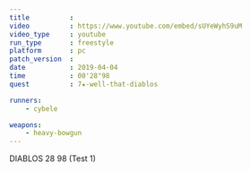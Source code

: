 ```yaml
---
title          :
video          : https://www.youtube.com/embed/sUYeWyhS9uM
video_type     : youtube
run_type       : freestyle
platform       : pc
patch_version  :
date           : 2019-04-04
time           : 00'28"98
quest          : 7★-well-that-diablos

runners:
    - cybele

weapons:
    - heavy-bowgun
---
```

DIABLOS 28 98 (Test 1)
